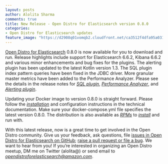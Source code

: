 ```yaml
---
layout: posts
author: Alolita Sharma
comments: true
title: New Release - Open Distro for Elasticsearch version 0.8.0
categories:
- Open Distro for Elasticsearch updates
feature_image: "https://d2908q01vomqb2.cloudfront.net/ca3512f4dfa95a03169c5a670a4c91a19b3077b4/2019/03/26/open_disto-elasticsearch-logo-800x400.jpg"
---
```

[Open Distro for Elasticsearch](https://opendistro.github.io/for-elasticsearch/) 0.8.0 is now available for you to download and run.
Release highlights include support for Elasticsearch 6.6.2, Kibana 6.6.2 and various minor enhancements and bug fixes for the plugins. The alerting plugin has been updated to the latest Kotlin version 1.3. The SQL plugin index pattern queries have been fixed in the JDBC driver. More granular master metrics have been added to the Performance Analyzer. Please see the details in the release notes for [_SQL plugin_](https://github.com/opendistro-for-elasticsearch/sql/blob/master/opendistro-elasticsearch-sql.release-notes), [_Performance Analyzer_](https://github.com/opendistro-for-elasticsearch/performance-analyzer/blob/master/release-notes), and [_Alerting plugin_](https://github.com/opendistro-for-elasticsearch/alerting/blob/master/opendistro-elasticsearch-alerting.release-notes.md).

Updating your Docker image to version 0.8.0 is straight forward. Please follow the [_installation_](https://opendistro.github.io/for-elasticsearch-docs/docs/install/docker/) and configuration instructions in the technical documentation. Make sure your docker-compose.yml file specifies the latest version 0.8.0. The distribution is also available as [_RPMs_](https://opendistro.github.io/for-elasticsearch/downloads.html) to [_install_](https://opendistro.github.io/for-elasticsearch-docs/docs/install/rpm/) and run with.

With this latest release, now is a great time to get involved in the Open Distro community. Give us your feedback, ask questions, file [issues in Open Distro for Elasticsearch on GitHub](https://github.com/opendistro-for-elasticsearch/community/issues); [raise a pull request or file a bug](https://github.com/opendistro-for-elasticsearch). We want to hear from you! If you’re interested in organizing an Open Distro meetup, DM me on Twitter (alolita@) or send email to [_opendistroforelasticsearch@amazon.com_](mailto:opendistroforelasticsearch@amazon.com).

